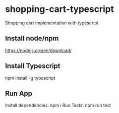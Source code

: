 # shopping-cart-typescript
Shopping cart implementation with typescript

## Install node/npm
https://nodejs.org/en/download/

## Install Typescript
npm install -g typescript

## Run App
Install dependencies: npm i
Run Tests: npm run test
